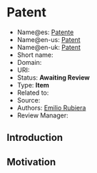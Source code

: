 # Patent

* Name@es: [Patente]() 
* Name@en-us: [Patent]()
* Name@en-uk: [Patent]()
* Short name: 
* Domain: 
* URI: 
* Status: **Awaiting Review**
* Type: **Item**
* Related to:
* Source: 
* Authors: [Emilio Rubiera](https://github.com/spitxa)
* Review Manager:

## Introduction



## Motivation